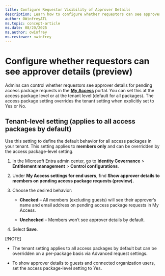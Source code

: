 ```yaml
---  
title: Configure Requestor Visibility of Approver Details  
description: Learn how to configure whether requestors can see approver details for pending access package requests in the My Access portal at the tenant or package level.  
author: OWinfreyATL
ms.topic: concept-article  
ms.date: 08/20/2025  
ms.author: owinfrey  
ms.reviewer: owinfrey  
---  
```

# Configure whether requestors can see approver details (preview)

Admins can control whether requestors see approver details for pending
access package requests in the [**My
Access**](https://myaccess.microsoft.com) portal. You can set this at
the access package level or at the tenant level (default for all
packages). The access package setting overrides the tenant setting when
explicitly set to Yes or No.

## Tenant-level setting (applies to all access packages by default)

Use this setting to define the default behavior for all access packages
in your tenant. This setting applies to **members only** and can be
overridden by the access package-level setting.

1.  In the Microsoft Entra admin center, go to **Identity Governance**
    \> **Entitlement management** \> **Control configurations**.

2.  Under **My Access settings for end users**, find **Show approver
    details to members on pending access package requests (preview).**

3.  Choose the desired behavior:

    - **Checked** – All members (excluding guests) will see their
      approver’s name and email address on pending access package
      requests in My Access.

    - **Unchecked** – Members won’t see approver details by default.

4.  Select **Save**.

\[!NOTE\]

- The tenant setting applies to all access packages by default but can
  be overridden on a per-package basis via Advanced request settings.

- To show approver details to guests and connected organization users,
  set the access package-level setting to Yes.
